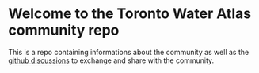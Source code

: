 # Welcome to the Toronto Water Atlas community repo
This is a repo containing informations about the community as well as the [github discussions](https://github.com/TorontoWaterAtlas/atlas-community/discussions) to exchange and share with the community.
